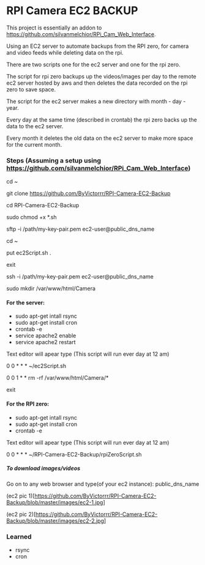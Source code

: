 # RPI Camera EC2 BACKUP

This project is essentially an addon to https://github.com/silvanmelchior/RPi_Cam_Web_Interface.

Using an EC2 server to automate backups from the RPI zero, for camera and video feeds while deleting data on the rpi.

There are two scripts one for the ec2 server and one for the rpi zero.

The script for rpi zero backups up the videos/images per day to the remote ec2 server hosted by aws and then deletes the data recorded on the rpi zero to save space.

The script for the ec2 server makes a new directory with month - day - year. 

Every day at the same time (described in crontab) the rpi zero backs up the data to the ec2 server.

Every month it deletes the old data on the ec2 server to make more space for the current month.

### Steps (Assuming a setup using https://github.com/silvanmelchior/RPi_Cam_Web_Interface)

cd ~

git clone https://github.com/ByVictorrr/RPI-Camera-EC2-Backup

cd RPI-Camera-EC2-Backup

sudo chmod +x *.sh

sftp -i /path/my-key-pair.pem ec2-user@public_dns_name

cd ~

put ec2Script.sh .

exit

ssh -i /path/my-key-pair.pem ec2-user@public_dns_name

sudo mkdir /var/www/html/Camera

#### For the server:
* sudo apt-get intall rsync
* sudo apt-get install cron
* crontab -e
* service apache2 enable
* service apache2 restart

Text editor will apear type (This script will run ever day at 12 am) 

0 0 * * * ~/ec2Script.sh

0 0 1 * * rm -rf /var/www/html/Camera/*

exit

#### For the RPI zero:
* sudo apt-get intall rsync
* sudo apt-get install cron
* crontab -e

Text editor will apear type (This script will run ever day at 12 am) 

0 0 * * * ~/RPI-Camera-EC2-Backup/rpiZeroScript.sh

##### To download images/videos

Go on to any web browser and type(of your ec2 instance): public_dns_name

(ec2 pic 1)[https://github.com/ByVictorrr/RPI-Camera-EC2-Backup/blob/master/images/ec2-1.jpg]

(ec2 pic 2)[https://github.com/ByVictorrr/RPI-Camera-EC2-Backup/blob/master/images/ec2-2.jpg]

### Learned
* rsync
* cron


